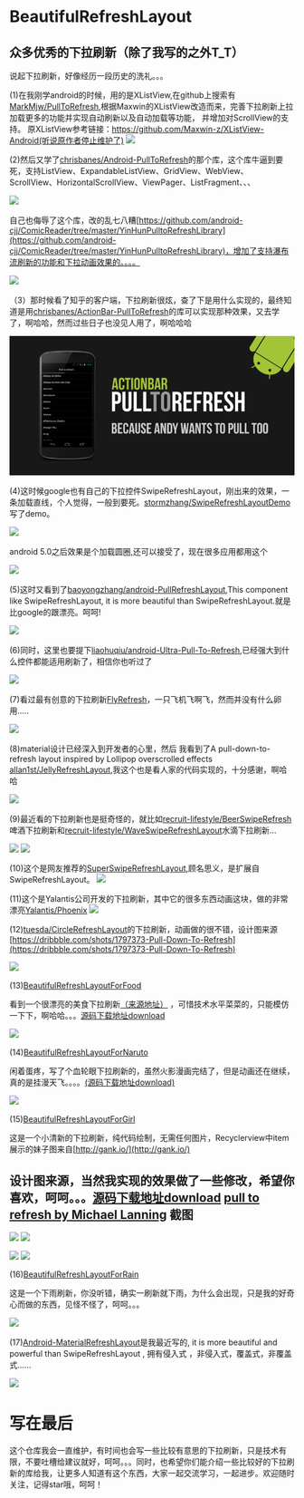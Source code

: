  BeautifulRefreshLayout
=============================================================================================================================

众多优秀的下拉刷新（除了我写的之外T_T）
-----------------------------------------------------------------------------------------------------------------------------
说起下拉刷新，好像经历一段历史的洗礼。。。

(1)在我刚学android的时候，用的是XListView,在github上搜索有[MarkMjw/PullToRefresh](https://github.com/MarkMjw/PullToRefresh),根据Maxwin的XListView改造而来，完善下拉刷新上拉加载更多的功能并实现自动刷新以及自动加载等功能， 并增加对ScrollView的支持。 原XListView参考链接：https://github.com/Maxwin-z/XListView-Android(听说原作者停止维护了)
![](https://camo.githubusercontent.com/d5987bf40a04dc9894fb0ea814515088b8afd7d6/68747470733a2f2f7261772e6769746875622e636f6d2f4d61726b4d6a772f50756c6c546f526566726573682f6d61737465722f53637265656e73686f74732f312e706e67)

(2)然后又学了[chrisbanes/Android-PullToRefresh](https://github.com/chrisbanes/Android-PullToRefresh)的那个库，这个库牛逼到要死，支持ListView、ExpandableListView、GridView、WebView、ScrollView、HorizontalScrollView、ViewPager、ListFragment、、、

![](https://github.com/chrisbanes/Android-PullToRefresh/raw/master/header_graphic.png)

自己也侮辱了这个库，改的乱七八糟[https://github.com/android-cjj/ComicReader/tree/master/YinHunPulltoRefreshLibrary](https://github.com/android-cjj/ComicReader/tree/master/YinHunPulltoRefreshLibrary)，增加了支持瀑布流刷新的功能和下拉动画效果的。。。。

![](https://camo.githubusercontent.com/1b016544f28f6abe5775f9b8fdde4ece8c874263/687474703a2f2f7777772e61706b6275732e636f6d2f646174612f6174746163686d656e742f666f72756d2f3230313530342f31342f3039313630366570766f63636e6e38376f67387a38742e706e67)

（3）那时候看了知乎的客户端，下拉刷新很炫，查了下是用什么实现的，最终知道是用[chrisbanes/ActionBar-PullToRefresh](https://github.com/chrisbanes/ActionBar-PullToRefresh)的库可以实现那种效果，又去学了，啊哈哈，然而过些日子也没见人用了，啊哈哈哈

![](https://github.com/chrisbanes/ActionBar-PullToRefresh/raw/master/header.png)

(4)这时候google也有自己的下拉控件SwipeRefreshLayout，刚出来的效果，一条加载直线，个人觉得，一般到要死。[stormzhang/SwipeRefreshLayoutDemo](https://github.com/stormzhang/SwipeRefreshLayoutDemo)写了demo。

![](https://camo.githubusercontent.com/9c0181efd67b9b7f080a1526311eba64485539c2/687474703a2f2f73746f726d7a68616e672e6769746875622e696f2f696d6167652f5377697065526566726573684c61796f75742e676966)

android 5.0之后效果是个加载圆圈,还可以接受了，现在很多应用都用这个

![](https://camo.githubusercontent.com/736dc88d160cc23793bc8193bbbe7b9009d5501e/687474703a2f2f7777332e73696e61696d672e636e2f626d6964646c652f3564343330393737677731656c6b357237736b73756732306234306a726232392e676966)

(5)这时又看到了[baoyongzhang/android-PullRefreshLayout](https://github.com/baoyongzhang/android-PullRefreshLayout),This component like SwipeRefreshLayout, it is more beautiful than SwipeRefreshLayout.就是比google的跟漂亮。呵呵!

![](https://raw.githubusercontent.com/baoyongzhang/android-PullRefreshLayout/master/demo.gif)

(6)同时，这里也要提下[liaohuqiu/android-Ultra-Pull-To-Refresh](https://github.com/liaohuqiu/android-Ultra-Pull-To-Refresh),已经强大到什么控件都能适用刷新了，相信你也听过了

![](https://camo.githubusercontent.com/88cdf877aa0a1fb19506ecf3404447eba59e68cc/687474703a2f2f737261696e2d6769746875622e71696e6975646e2e636f6d2f756c7472612d7074722f6175746f2d726566726573682e676966)

(7)看过最有创意的下拉刷新[FlyRefresh](https://github.com/race604/FlyRefresh)，一只飞机飞啊飞，然而并没有什么卵用.....

![](https://github.com/race604/FlyRefresh/blob/master/images/flyrefresh.gif)

(8)material设计已经深入到开发者的心里，然后 我看到了A pull-down-to-refresh layout inspired by Lollipop overscrolled effects
[allan1st/JellyRefreshLayout](https://github.com/allan1st/JellyRefreshLayout),我这个也是看人家的代码实现的，十分感谢，啊哈哈

![](https://github.com/allan1st/JellyRefreshLayout/blob/master/images/preview.gif)

(9)最近看的下拉刷新也是挺奇怪的，就比如[recruit-lifestyle/BeerSwipeRefresh](https://github.com/recruit-lifestyle/BeerSwipeRefresh)啤酒下拉刷新和[recruit-lifestyle/WaveSwipeRefreshLayout](https://github.com/recruit-lifestyle/WaveSwipeRefreshLayout)水滴下拉刷新...

![](https://github.com/recruit-lifestyle/BeerSwipeRefresh/blob/master/sc/animation_beer.gif)
![](https://github.com/recruit-lifestyle/WaveSwipeRefreshLayout/blob/master/sc/animation.gif)

(10)这个是网友推荐的[SuperSwipeRefreshLayout](https://github.com/nuptboyzhb/SuperSwipeRefreshLayout),顾名思义，是扩展自SwipeRefreshLayout。
![](https://github.com/nuptboyzhb/SuperSwipeRefreshLayout/raw/master/demo.gif)

(11)这个是Yalantis公司开发的下拉刷新，其中它的很多东西动画这块，做的非常漂亮[Yalantis/Phoenix](https://github.com/Yalantis/Phoenix)
![](https://camo.githubusercontent.com/d406ac5a03a2b1fa5cf41fadc8d2408cb8709bdc/68747470733a2f2f6431337961637572716a676172612e636c6f756466726f6e742e6e65742f75736572732f3132353035362f73637265656e73686f74732f313635303331372f7265616c6573746174652d70756c6c5f312d322d332e676966)

(12)[tuesda/CircleRefreshLayout](https://github.com/tuesda/CircleRefreshLayout)的下拉刷新，动画做的很不错，设计图来源[https://dribbble.com/shots/1797373-Pull-Down-To-Refresh](https://dribbble.com/shots/1797373-Pull-Down-To-Refresh)

![](https://github.com/tuesda/CircleRefreshLayout/blob/master/gif/circlerefresh.gif)

(13)[BeautifulRefreshLayoutForFood](https://github.com/android-cjj/BeautifulRefreshLayout/tree/BeautifulRefreshForFood)

看到一个很漂亮的美食下拉刷新[（来源地址）](https://dribbble.com/shots/2096383-Pull-To-Refresh-V2?list=users&offset=1) ，可惜技术水平菜菜的，只能模仿一下下，啊哈哈。。。[源码下载地址download](https://github.com/android-cjj/BeautifulRefreshLayout/tree/BeautifulRefreshForFood)

![](http://www.apkbus.com/data/attachment/forum/201508/06/101826dztai4gnnfmgmuql.gif)

(14)[BeautifulRefreshLayoutForNaruto](https://github.com/android-cjj/BeautifulRefreshLayout/tree/BeautifulRefreshForNaruto)

闲着蛋疼，写了个血轮眼下拉刷新的，虽然火影漫画完结了，但是动画还在继续，真的是挂漫天飞。。。。[(源码下载地址download)](https://github.com/android-cjj/BeautifulRefreshLayout/tree/BeautifulRefreshForNaruto)

![](http://www.apkbus.com/data/attachment/forum/201508/21/155921wqhrrbufrj6ghhet.gif)

 (15)[BeautifulRefreshLayoutForGirl](https://github.com/android-cjj/BeautifulRefreshLayout/tree/BeautifulRefreshForGirl)

这是一个小清新的下拉刷新，纯代码绘制，无需任何图片，Recyclerview中item展示的妹子图来自[http://gank.io/](http://gank.io/)

设计图来源，当然我实现的效果做了一些修改，希望你喜欢，呵呵。。。[源码下载地址download](https://github.com/android-cjj/BeautifulRefreshLayout/tree/BeautifulRefreshForGirl)
[pull to refresh by Michael Lanning](https://dribbble.com/shots/1936194-Pull-To-Refresh)
截图
-------------------------------------------------------------------------------------------------------
![](http://www.apkbus.com/data/attachment/forum/201509/01/142628nzivid67j09kfnj6.png)
![](http://www.apkbus.com/data/attachment/forum/201509/01/142630dphjpz3m3ruyzrxy.png)

![](http://www.apkbus.com/data/attachment/forum/201509/01/142631fyqq802qmncadxjw.png)
![](http://www.apkbus.com/data/attachment/forum/201509/01/142632xzg7oz7f2j5j5o88.png)

(16)[BeautifulRefreshLayoutForRain](https://github.com/android-cjj/BeautifulRefreshLayout)

这是一个下雨刷新，你没听错，确实一刷新就下雨，为什么会出现，只是我的好奇心而做的东西，见怪不怪了，呵呵。。。

![](http://www.apkbus.com/data/attachment/forum/201509/01/140049ia4d2w588wkvnkkl.gif)

(17)[Android-MaterialRefreshLayout](https://github.com/android-cjj/Android-MaterialRefreshLayout)是我最近写的, it is more beautiful and powerful than SwipeRefreshLayout ,  拥有侵入式      ，非侵入式，覆盖式，非覆盖式......

![](https://camo.githubusercontent.com/8c35bb95cc3463c831a8b0195cf62b04d80c54b6/687474703a2f2f7777772e61706b6275732e636f6d2f646174612f6174746163686d656e742f666f72756d2f3230313530392f31302f313434373336616838786165616d7a3135357a7135342e676966)



写在最后
=================================================================================
这个仓库我会一直维护，有时间也会写一些比较有意思的下拉刷新，只是技术有限，不要吐槽给建议就好，呵呵。。。同时，也希望你们能介绍一些比较好的下拉刷新的库给我，让更多人知道有这个东西，大家一起交流学习，一起进步。欢迎随时关注，记得star哦，呵呵！











